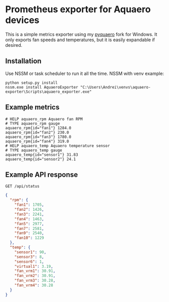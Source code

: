 # Prometheus exporter for Aquaero devices

This is a simple metrics exporter using my
[pyquaero](https://github.com/cosandr/pyquaero/tree/windows) fork for Windows.
It only exports fan speeds and temperatures, but it is easily expandable if desired.

## Installation

Use NSSM or task scheduler to run it all the time. NSSM with venv example:

```
python setup.py install
nssm.exe install AquaeroExporter "C:\Users\Andrei\venvs\aquaero-exporter\Scripts\aquaero_exporter.exe"
```

## Example metrics

```text
# HELP aquaero_rpm Aquaero fan RPM
# TYPE aquaero_rpm gauge
aquaero_rpm{id="fan1"} 1284.0
aquaero_rpm{id="fan2"} 230.0
aquaero_rpm{id="fan3"} 1780.0
aquaero_rpm{id="fan4"} 319.0
# HELP aquaero_temp Aquaero temperature sensor
# TYPE aquaero_temp gauge
aquaero_temp{id="sensor1"} 31.83
aquaero_temp{id="sensor2"} 24.1
```

## Example API response
`GET /api/status`
```json
{
  "rpm": {
    "fan1": 1705,
    "fan2": 1426,
    "fan3": 2241,
    "fan4": 1463,
    "fan5": 2977,
    "fan7": 2581,
    "fan9": 2540,
    "fan10": 1229
  },
  "temp": {
    "sensor1": 90,
    "sensor3": 8,
    "sensor6": 1,
    "virtual1": 3.19,
    "fan_vrm1": 30.91,
    "fan_vrm2": 30.91,
    "fan_vrm3": 30.28,
    "fan_vrm4": 30.28
  }
}
```